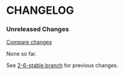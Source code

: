 # CHANGELOG

### Unreleased Changes

[Compare changes](https://github.com/codevise/pageflow-chart/compare/2-6-stable...master)

None so far.

See
[2-6-stable branch](https://github.com/codevise/pageflow-chart/blob/2-6-stable/CHANGELOG.md)
for previous changes.
